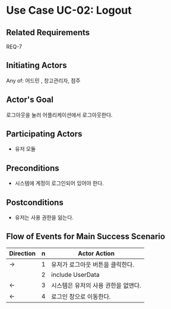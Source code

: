 # Use Case UC-02: Logout

## **Related Requirements**

REQ-7

## **Initiating Actors**

Any of: 어드민 , 창고관리자, 점주

## **Actor's Goal**

로그아웃을 눌러 어플리케이션에서 로그아웃한다.

## **Participating Actors**

 - 유저 모듈

## **Preconditions**

- 시스템에 계정이 로그인되어 있어야 한다.

## **Postconditions**

- 유저는 사용 권한을 잃는다.

## Flow of Events for Main Success Scenario
| Direction | n    | Actor Action                        |
| --------- | ---- | ----------------------------------- |
| →         | 1    | 유저가 로그아웃 버튼을 클릭한다.    |
|           | 2    | include UserData                    |
| ←         | 3    | 시스템은 유저의 사용 권한을 없앤다. |
| ←         | 4    | 로그인 창으로 이동한다.             |
